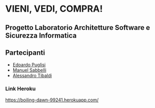 # VIENI, VEDI, COMPRA!
## Progetto Laboratorio Architetture Software e Sicurezza Informatica

## Partecipanti
* [Edoardo Puglisi](https://github.com/machine1104)
* [Manuel Sabbelli](https://github.com/Sabbo23)
* [Alessandro Tibaldi](https://github.com/Tibbo93)

### Link Heroku
https://boiling-dawn-99241.herokuapp.com/
